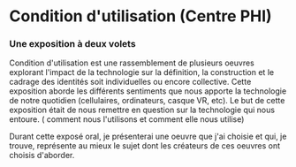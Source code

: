# Condition d'utilisation (Centre PHI)
### Une exposition à deux volets
 Condition d'utilisation est une rassemblement de plusieurs oeuvres explorant l'impact de la technologie sur la définition, la construction et le cadrage des identités soit individuelles ou encore collective. Cette exposition aborde les différents sentiments que nous apporte la technologie de notre quotidien (cellulaires, ordinateurs, casque VR, etc). Le but de cette exposition était de nous remettre en question sur la technologie qui nous entoure. ( comment nous l'utilisons et comment elle nous utilise)
 
Durant cette exposé oral, je présenterai une oeuvre que j'ai choisie et qui, je trouve, représente au mieux le sujet dont les créateurs de ces oeuvres ont choisis d'aborder.

